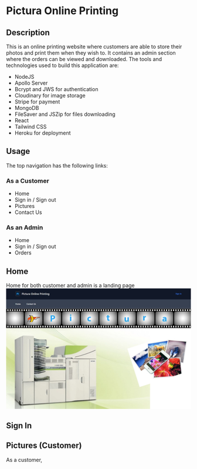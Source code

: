 # Pictura Online Printing

## Description
This is an online printing website where customers are able to store their photos and print them when they wish to. It contains an admin section where the orders can be viewed and downloaded. The tools and technologies used to build this application are: 
- NodeJS
- Apollo Server
- Bcrypt and JWS for authentication
- Cloudinary for image storage
- Stripe for payment
- MongoDB 
- FileSaver and JSZip for files downloading
- React
- Tailwind CSS 
- Heroku for deployment

## Usage
The top navigation has the following links: 

### As a Customer
- Home
- Sign in / Sign out
- Pictures
- Contact Us

### As an Admin
- Home
- Sign in / Sign out
- Orders

## Home 
Home for both customer and admin is a landing page
![landing](./client/src/assets/img/readme/landing_page.jpg)

## Sign In


## Pictures (Customer)
As a customer, 
